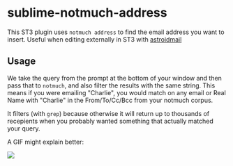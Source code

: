 # sublime-notmuch-address #

This ST3 plugin uses `notmuch address` to find the email address you want to insert. Useful when editing externally in ST3 with [astroidmail](https://astroidmail.github.io/)

## Usage ##

We take the query from the prompt at the bottom of your window and then pass that to `notmuch`, and also filter the results with the same string. This means if you were emailing "Charlie", you would match on any email or Real Name with "Charlie" in the From/To/Cc/Bcc from your notmuch corpus.

It filters (with `grep`) because otherwise it will return up to thousands of recepients when you probably wanted something that actually matched your query.

A GIF might explain better:

![](http://spodder-com-photo.s3.amazonaws.com/screenshots/screencast_2017-06-11_msy0k.gif)

